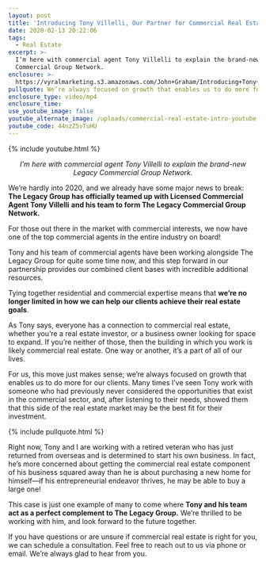 ```yaml
---
layout: post
title: 'Introducing Tony Villelli, Our Partner for Commercial Real Estate'
date: 2020-02-13 20:22:06
tags:
  - Real Estate
excerpt: >-
  I’m here with commercial agent Tony Villelli to explain the brand-new Legacy
  Commercial Group Network.
enclosure: >-
  https://vyralmarketing.s3.amazonaws.com/John+Graham/Introducing+Tony+Villelli%2C+Our+Partner+for+Commercial+Real+Estate.mp4
pullquote: We’re always focused on growth that enables us to do more for our clients.
enclosure_type: video/mp4
enclosure_time:
use_youtube_image: false
youtube_alternate_image: /uploads/commercial-real-estate-intro-youtube.jpg
youtube_code: 44nzZ5vTuHU
---
```


{% include youtube.html %}

<p style="text-align: center;"><em>I’m here with commercial agent Tony Villelli to explain the brand-new Legacy Commercial Group Network.</em></p>

We’re hardly into 2020, and we already have some major news to break: **The Legacy Group has officially teamed up with Licensed Commercial Agent Tony Villelli** **and his team to form The Legacy Commercial Group Network.&nbsp;**

For those out there in the market with commercial interests, we now have one of the top commercial agents in the entire industry on board\!&nbsp;

Tony and his team of commercial agents have been working alongside The Legacy Group for quite some time now, and this step forward in our partnership provides our combined client bases with incredible additional resources.&nbsp;

Tying together residential and commercial expertise means that **we’re no longer limited in how we can help our clients achieve their real estate goals**.&nbsp;

As Tony says, everyone has a connection to commercial real estate, whether you’re a real estate investor, or a business owner looking for space to expand. If you’re neither of those, then the building in which you work is likely commercial real estate. One way or another, it’s a part of all of our lives.&nbsp;

For us, this move just makes sense; we’re always focused on growth that enables us to do more for our clients. Many times I’ve seen Tony work with someone who had previously never considered the opportunities that exist in the commercial sector, and, after listening to their needs, showed them that this side of the real estate market may be the best fit for their investment.&nbsp;

{% include pullquote.html %}

Right now, Tony and I are working with a retired veteran who has just returned from overseas and is determined to start his own business. In fact, he’s more concerned about getting the commercial real estate component of his business squared away than he is about purchasing a new home for himself—if his entrepreneurial endeavor thrives, he may be able to buy a large one\!&nbsp;

This case is just one example of many to come where **Tony and his team act as a perfect complement to The Legacy Group.** We’re thrilled to be working with him, and look forward to the future together.&nbsp;&nbsp;

If you have questions or are unsure if commercial real estate is right for you, we can schedule a consultation. Feel free to reach out to us via phone or email. We’re always glad to hear from you.